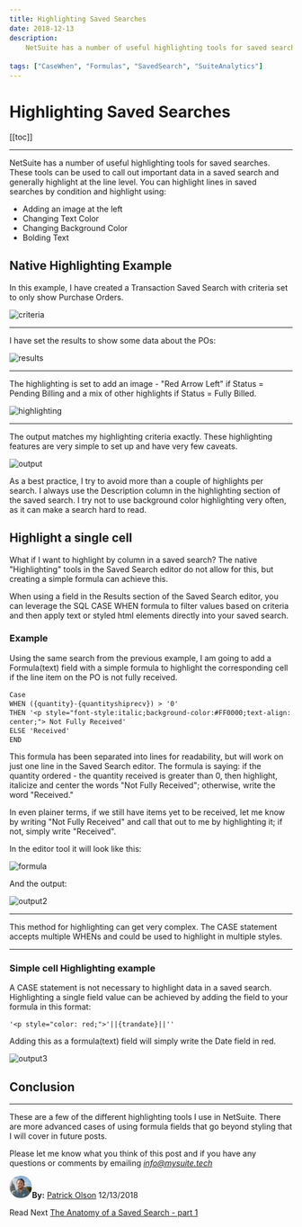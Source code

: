 ```yaml
---
title: Highlighting Saved Searches
date: 2018-12-13
description:
    NetSuite has a number of useful highlighting tools for saved searches. These tools can be used to call out important data in a saved search, and generally highlight at the line level. You can highlight a lines in saved searches by condition and highlight by...

tags: ["CaseWhen", "Formulas", "SavedSearch", "SuiteAnalytics"]
---
```


# Highlighting Saved Searches

[[toc]]

---

NetSuite has a number of useful highlighting tools for saved searches. These tools can be used to call out important data in a saved search and generally highlight at the line level. You can highlight lines in saved searches by condition and highlight using:
- Adding an image at the left
- Changing Text Color
- Changing Background Color
- Bolding Text


## Native Highlighting Example 

In this example, I have created a Transaction Saved Search with criteria set to only show Purchase Orders.

![criteria](https://i.imgur.com/ENdKcWp.png "criteria")


---
I have set the results to show some data about the POs:

![results](https://i.imgur.com/8JIHTK1.png "results")

---
The highlighting is set to add an image - "Red Arrow Left" if Status = Pending Billing and a mix of other highlights if Status = Fully Billed.

![highlighting](https://i.imgur.com/Q1fww5E.png "highlighting")

---
The output matches my highlighting criteria exactly. These highlighting features are very simple to set up and have very few caveats. 

![output](https://i.imgur.com/5hd9ZXq.png "output1")

As a best practice, I try to avoid more than a couple of highlights per search. I always use the Description column in the highlighting section of the saved search. I try not to use background color highlighting very often, as it can make a search hard to read.


## Highlight a single cell

What if I want to highlight by column in a saved search? The native "Highlighting" tools in the Saved Search editor do not allow for this, but creating a simple formula can achieve this.

When using a field in the Results section of the Saved Search editor, you can leverage the SQL CASE WHEN formula to filter values based on criteria and then apply text or styled html elements directly into your saved search.

### Example

Using the same search from the previous example, I am going to add a Formula(text) field with a simple formula to highlight the corresponding cell if the line item on the PO is not fully received.



    Case 
    WHEN ({quantity}-{quantityshiprecv}) > '0' 
    THEN '<p style="font-style:italic;background-color:#FF0000;text-align: center;"> Not Fully Received' 
    ELSE 'Received' 
    END


This formula has been separated into lines for readability, but will work on just one line in the Saved Search editor. The formula is saying: if the quantity ordered - the quantity received is greater than 0, then highlight, italicize and center the words "Not Fully Received"; otherwise, write the word "Received."

In even plainer terms, if we still have items yet to be received, let me know by writing "Not Fully Received" and call that out to me by highlighting it; if not, simply write "Received".

In the editor tool it will look like this:

![formula](https://i.imgur.com/7vJSUOl.png "formula")

And the output:

![output2](https://i.imgur.com/Zze92Us.png "output2")

---

This method for highlighting can get very complex. The CASE statement accepts multiple WHENs and could be used to highlight in multiple styles.

---

### Simple cell Highlighting example

A CASE statement is not necessary to highlight data in a saved search. 
Highlighting a single field value can be achieved by adding the field to your formula in this format: 



    '<p style="color: red;">'||{trandate}||''  

Adding this as a formula(text) field will simply write the Date field in red.

![output3](https://i.imgur.com/imgugg7.png "output3")

## Conclusion
---
These are a few of the different highlighting tools I use in NetSuite. There are more advanced cases of using formula fields that go beyond styling that I will cover in future posts.

Please let me know what you think of this post and if you have any questions or comments by emailing [*info@mysuite.tech*](mailto:info@mysuite.tech)

<a href="https://www.linkedin.com/in/patrick-olson-pmp-csm-137a9435/" target="_blank"><img src="./img/profile.jpg" title="Patrick Olson - LinkedIn Profile" alt="Patrick Olson - LinkedIn Profile" width=8% height="auto" style="border-radius: 50%;"></a>**By:** [Patrick Olson](https://www.linkedin.com/in/patrick-olson-pmp-csm-137a9435/)
12/13/2018 

<TagList />

Read Next [The Anatomy of a Saved Search - part 1](https://mysuite.tech/blog/searchanatomy1.html)